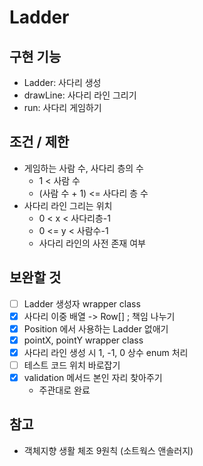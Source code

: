 # Ladder
## 구현 기능

- Ladder: 사다리 생성
- drawLine: 사다리 라인 그리기
- run: 사다리 게임하기

## 조건 / 제한

- 게임하는 사람 수, 사다리 층의 수
  - 1 < 사람 수
  - (사람 수 + 1) <= 사다리 층 수
- 사다리 라인 그리는 위치
  - 0 < x < 사다리층-1
  - 0 <= y < 사람수-1
  - 사다리 라인의 사전 존재 여부


## 보완할 것

- [ ] Ladder 생성자 wrapper class
- [x] 사다리 이중 배열 -> Row[] ; 책임 나누기
- [x] Position 에서 사용하는 Ladder 없애기
- [x] pointX, pointY wrapper class
- [x] 사다리 라인 생성 시 1, -1, 0 상수 enum 처리
- [ ] 테스트 코드 위치 바로잡기
- [x] validation 메서드 본인 자리 찾아주기
  - 주관대로 완료

## 참고

- 객체지향 생활 체조 9원칙 (소트웍스 앤솔러지)